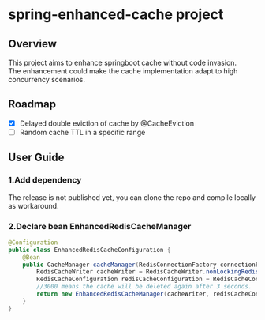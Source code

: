 # spring-enhanced-cache project

## Overview

This project aims to enhance springboot cache without code invasion.  
The enhancement could make the cache implementation adapt to high concurrency scenarios.

## Roadmap

- [x] Delayed double eviction of cache by @CacheEviction
- [ ] Random cache TTL in a specific range

## User Guide

### 1.Add dependency

The release is not published yet, you can clone the repo and compile locally as workaround.

### 2.Declare bean EnhancedRedisCacheManager

```java
@Configuration
public class EnhancedRedisCacheConfiguration {
    @Bean
    public CacheManager cacheManager(RedisConnectionFactory connectionFactory) {
        RedisCacheWriter cacheWriter = RedisCacheWriter.nonLockingRedisCacheWriter(connectionFactory);
        RedisCacheConfiguration redisCacheConfiguration = RedisCacheConfiguration.defaultCacheConfig();
        //3000 means the cache will be deleted again after 3 seconds.
        return new EnhancedRedisCacheManager(cacheWriter, redisCacheConfiguration, 3000);
    }
}
```